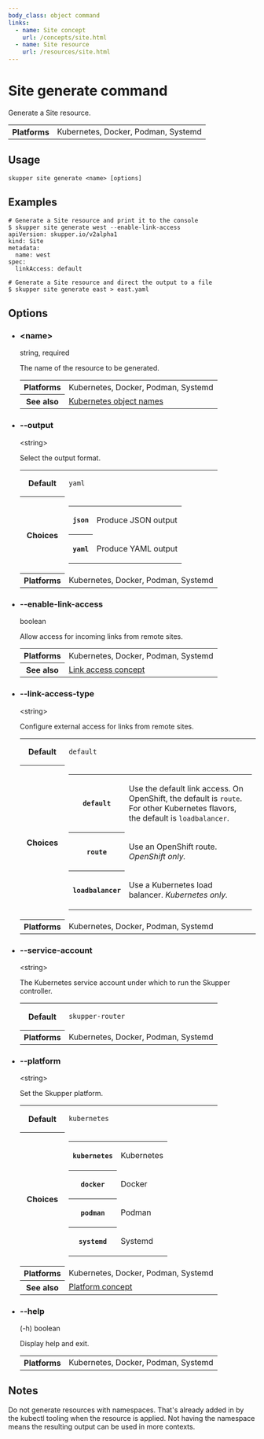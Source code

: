 ```yaml
---
body_class: object command
links:
  - name: Site concept
    url: /concepts/site.html
  - name: Site resource
    url: /resources/site.html
---
```


# Site generate command

<section>

Generate a Site resource.

<table class="fields"><tr><th>Platforms</th><td>Kubernetes, Docker, Podman, Systemd</td></table>

</section>

<section>

## Usage

~~~ shell
skupper site generate <name> [options]
~~~

</section>

<section>

## Examples

~~~ console
# Generate a Site resource and print it to the console
$ skupper site generate west --enable-link-access
apiVersion: skupper.io/v2alpha1
kind: Site
metadata:
  name: west
spec:
  linkAccess: default

# Generate a Site resource and direct the output to a file
$ skupper site generate east > east.yaml
~~~

</section>

<section>

## Options

- <div class="attribute"><h3 id="option-name">&lt;name&gt;</h3><div>string, required</div></div>

  The name of the resource to be generated.

  <table class="fields"><tr><th>Platforms</th><td>Kubernetes, Docker, Podman, Systemd</td><tr><th>See also</th><td><a href="https://kubernetes.io/docs/concepts/overview/working-with-objects/names/">Kubernetes object names</a></td></table>

- <div class="attribute"><h3 id="option-output">--output</h3><div>&lt;string&gt;</div></div>

  Select the output format.

  <table class="fields"><tr><th>Default</th><td><p><code>yaml</code></p>
  </td><tr><th>Choices</th><td><table class="choices"><tr><th><code>json</code></th><td><p>Produce JSON output</p>
  </td></tr><tr><th><code>yaml</code></th><td><p>Produce YAML output</p>
  </td></tr></table></td><tr><th>Platforms</th><td>Kubernetes, Docker, Podman, Systemd</td></table>

- <div class="attribute"><h3 id="option-enable-link-access">--enable-link-access</h3><div>boolean</div></div>

  Allow access for incoming links from remote sites.
  
  <!-- XXX reference link access type -->

  <table class="fields"><tr><th>Platforms</th><td>Kubernetes, Docker, Podman, Systemd</td><tr><th>See also</th><td><a href="/concepts/link-access.html">Link access concept</a></td></table>

- <div class="attribute"><h3 id="option-link-access-type">--link-access-type</h3><div>&lt;string&gt;</div></div>

  Configure external access for links from remote sites.

  <table class="fields"><tr><th>Default</th><td><p><code>default</code></p>
  </td><tr><th>Choices</th><td><table class="choices"><tr><th><code>default</code></th><td><p>Use the default link access.  On OpenShift, the default is <code>route</code>.  For other Kubernetes flavors, the default is <code>loadbalancer</code>.</p>
  </td></tr><tr><th><code>route</code></th><td><p>Use an OpenShift route.  <em>OpenShift only.</em></p>
  </td></tr><tr><th><code>loadbalancer</code></th><td><p>Use a Kubernetes load balancer.  <em>Kubernetes only.</em></p>
  </td></tr></table></td><tr><th>Platforms</th><td>Kubernetes, Docker, Podman, Systemd</td></table>

- <div class="attribute"><h3 id="option-service-account">--service-account</h3><div>&lt;string&gt;</div></div>

  The Kubernetes service account under which to run the
  Skupper controller.

  <table class="fields"><tr><th>Default</th><td><p><code>skupper-router</code></p>
  </td><tr><th>Platforms</th><td>Kubernetes, Docker, Podman, Systemd</td></table>

- <div class="attribute"><h3 id="option-platform">--platform</h3><div>&lt;string&gt;</div></div>

  Set the Skupper platform.

  <table class="fields"><tr><th>Default</th><td><p><code>kubernetes</code></p>
  </td><tr><th>Choices</th><td><table class="choices"><tr><th><code>kubernetes</code></th><td><p>Kubernetes</p>
  </td></tr><tr><th><code>docker</code></th><td><p>Docker</p>
  </td></tr><tr><th><code>podman</code></th><td><p>Podman</p>
  </td></tr><tr><th><code>systemd</code></th><td><p>Systemd</p>
  </td></tr></table></td><tr><th>Platforms</th><td>Kubernetes, Docker, Podman, Systemd</td><tr><th>See also</th><td><a href="/concepts/platform.html">Platform concept</a></td></table>

- <div class="attribute"><h3 id="option-help">--help</h3><div>(-h) boolean</div></div>

  Display help and exit.

  <table class="fields"><tr><th>Platforms</th><td>Kubernetes, Docker, Podman, Systemd</td></table>

</section>

<section class="notes">

## Notes

Do not generate resources with namespaces.  That's already
added in by the kubectl tooling when the resource is
applied.  Not having the namespace means the resulting
output can be used in more contexts.

</section>

